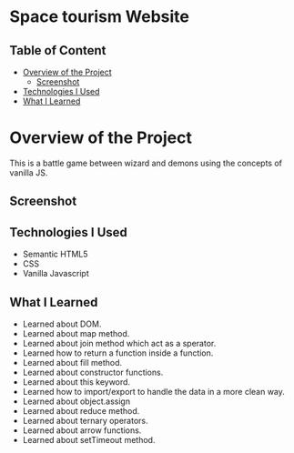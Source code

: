 # Space tourism Website
 
## Table of Content

 * [Overview of the Project](#overview-of-the-project)
      * [Screenshot](#screenshot)
 * [Technologies I Used](#technologies-i-used)
 * [What I Learned](#what-i-learned)

# Overview of the Project
This is a battle game between wizard and demons using the concepts of vanilla JS.

## Screenshot


## Technologies I Used
* Semantic HTML5
* CSS
* Vanilla Javascript

## What I Learned
* Learned about DOM.
* Learned about map method.
* Learned about join method which act as a sperator.
* Learned how to return a function inside a function.
* Learned about fill method.
* Learned about constructor functions.
* Learned about this keyword.
* Learned how to import/export to handle the data in a more clean way.
* Learned about object.assign
* Learned about reduce method.
* Learned about ternary operators.
* Learned about arrow functions.
* Learned about setTimeout method.

